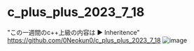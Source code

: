 # c_plus_plus_2023_7_18
"この一週間のc++上級の内容は
	► Inheritence"
https://github.com/0Neokun0/c_plus_plus_2023_7_18
![image](https://github.com/0Neokun0/c_plus_plus_2023_7_18/assets/90218986/b54b3ef4-d23c-4b71-9825-6ed25e108e8d)
